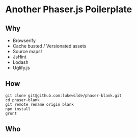 # Another Phaser.js Poilerplate

## Why

* Browserify
* Cache busted / Versionated assets
* Source maps!
* JsHint
* Lodash
* Uglify.js

## How

    git clone git@github.com:lukewilde/phaser-blank.git
    cd phaser-blank
    git remote rename origin blank
    npm install
    grunt

## Who
